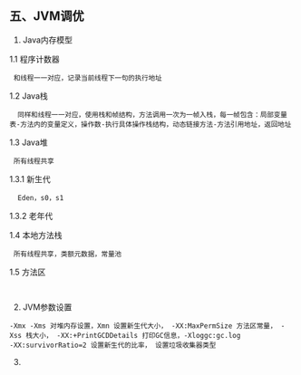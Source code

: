 
## 五、JVM调优

1. Java内存模型
 
 1.1 程序计数器
  ```
   和线程一一对应，记录当前线程下一句的执行地址
  ```
 
 1.2 Java栈
  ```
   同样和线程一一对应，使用栈和帧结构，方法调用一次为一帧入栈，每一帧包含：局部变量表-方法内的变量定义，操作数-执行具体操作栈结构，动态链接方法-方法引用地址，返回地址
  ```
 1.3 Java堆
 
  ```
   所有线程共享
  ```
  1.3.1 新生代
  ```
   Eden，s0，s1
  ```
  1.3.2 老年代
 
 1.4 本地方法栈
 ```
  所有线程共享，类额元数据，常量池
 ```
 1.5 方法区
 ```
  
 ```
2. JVM参数设置
 ```
 -Xmx -Xms 对堆内存设置，Xmn 设置新生代大小， -XX:MaxPermSize 方法区常量， -Xss 栈大小， -XX:+PrintGCDDetails 打印GC信息，-Xloggc:gc.log 
 -XX:survivorRatio=2 设置新生代的比率， 设置垃圾收集器类型
 ```
 
3. 
